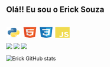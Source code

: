 ## Olá!! Eu sou o Erick Souza 

<div style="display: inline_block"><br>
  <img align="center" alt="Eri-Python" height="30" width="40" src="https://raw.githubusercontent.com/devicons/devicon/master/icons/python/python-original.svg">
  <img align="center" alt="Eri-HTML" height="30" width="40" src="https://raw.githubusercontent.com/devicons/devicon/master/icons/html5/html5-original.svg">
  <img align="center" alt="Eri-CSS" height="30" width="40" src="https://raw.githubusercontent.com/devicons/devicon/master/icons/css3/css3-original.svg">
  <img align="center" alt="Eri-Js" height="30" width="40" src="https://raw.githubusercontent.com/devicons/devicon/master/icons/javascript/javascript-plain.svg">
 
</div>





<div> 
 
  <a href="https://instagram.com/erimarasco" target="_blank"><img src="https://img.shields.io/badge/-Instagram-%23E4405F?style=for-the-badge&logo=instagram&logoColor=white" target="_blank"></a>
 	<a href="https://www.linkedin.com/in/erick-souza-476729289" target="_blank"><img src="https://img.shields.io/badge/-LinkedIn-%230077B5?style=for-the-badge&logo=linkedin&logoColor=white" target="_blank"></a> 
    <a href = "mailto:erickmarasco@gmail.com"><img src="https://img.shields.io/badge/-Gmail-%23333?style=for-the-badge&logo=gmail&logoColor=white" target="_blank"></a>
  
</div>


![Erick GitHub stats](https://github-readme-stats.vercel.app/api?username=erimarasco&show_icons=true&theme=radical)


